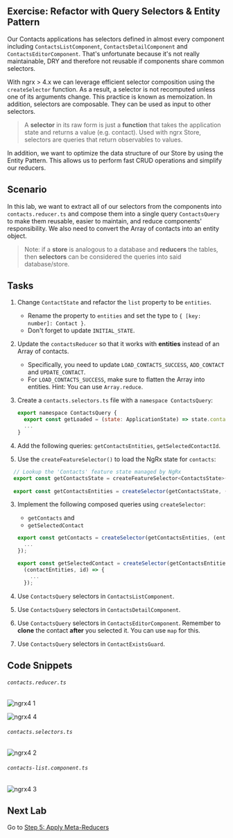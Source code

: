 ## Exercise: Refactor with Query Selectors & Entity Pattern

Our Contacts applications has selectors defined in almost every component including `ContactsListComponent`, `ContactsDetailComponent` and `ContactsEditorComponent`. That's unfortunate because it's not really maintainable, DRY and therefore not reusable if components share common selectors.

With ngrx > 4.x we can leverage efficient selector composition using the `createSelector` function. As a result, a selector is not recomputed unless one of its arguments change. This practice is known as memoization. In addition, selectors are composable. They can be used as input to other selectors.

> A **selector** in its raw form is just a **function** that takes the application state and returns a value (e.g. contact). Used with ngrx Store, selectors are queries that return observables to values.

In addition, we want to optimize the data structure of our Store by using the Entity Pattern. This allows us to perform fast CRUD operations and simplify our reducers.

## Scenario

In this lab, we want to extract all of our selectors from the components into `contacts.reducer.ts` and compose them into a single query `ContactsQuery` to make them reusable, easier to maintain, and reduce components' responsibility. We also need to convert the Array of contacts into an entity object.

> Note: if a **store** is analogous to a database and **reducers** the tables, then **selectors** can be considered the queries into said database/store.

## Tasks

1. Change `ContactState` and refactor the `list` property to be `entities`.

    * Rename the property to `entities` and set the type to `{ [key: number]: Contact }`.
    * Don't forget to update `INITIAL_STATE`.

2. Update the `contactsReducer` so that it works with **entities** instead of an Array of contacts.

    * Specifically, you need to update `LOAD_CONTACTS_SUCCESS`, `ADD_CONTACT` and `UPDATE_CONTACT`.
    * For `LOAD_CONTACTS_SUCCESS`, make sure to flatten the Array into entities. Hint: You can use `Array.reduce`.

3. Create a `contacts.selectors.ts` file with a `namespace ContactsQuery`:

    ```js
    export namespace ContactsQuery {
      export const getLoaded = (state: ApplicationState) => state.contacts.loaded;
      ...
    }
    ```

2. Add the following queries: `getContactsEntities`, `getSelectedContactId`.

3. Use the `createFeatureSelector()` to load the NgRx state for `contacts`:

```js 
  // Lookup the 'Contacts' feature state managed by NgRx
  export const getContactsState = createFeatureSelector<ContactsState>(FEATURE_CONTACTS);
  
  export const getContactsEntities = createSelector(getContactsState, (state:ContactsState) => state.entities);
```

3. Implement the following composed queries using `createSelector`:

    * `getContacts` and
    * `getSelectedContact`

    ```js
    export const getContacts = createSelector(getContactsEntities, (entities) => {
      ...
    });

    export const getSelectedContact = createSelector(getContactsEntities, getSelectedContactId,
      (contactEntities, id) => {
        ...
      });
    ```

3. Use `ContactsQuery` selectors in `ContactsListComponent`.

4. Use `ContactsQuery` selectors in `ContactsDetailComponent`.

5. Use `ContactsQuery` selectors in `ContactsEditorComponent`. Remember to **clone** the contact **after** you selected it. You can use `map` for this.

6. Use `ContactsQuery` selectors in `ContactExistsGuard`.

## Code Snippets


###### `contacts.reducer.ts`

![ngrx4 1](https://user-images.githubusercontent.com/210413/47105965-ec403a80-d2a1-11e8-9b33-331975e9aaa1.jpg)

![ngrx4 4](https://user-images.githubusercontent.com/210413/47106765-fbc08300-d2a3-11e8-84f4-043bd5695c9e.jpg)

###### `contacts.selectors.ts`

![ngrx4 2](https://user-images.githubusercontent.com/210413/47105963-ec403a80-d2a1-11e8-862f-741b02571d96.jpg)

###### `contacts-list.component.ts`

![ngrx4 3](https://user-images.githubusercontent.com/210413/47105962-eba7a400-d2a1-11e8-8f9f-6050ac1bd373.jpg)



## Next Lab

Go to [Step 5: Apply Meta-Reducers](step-5-apply-middleware.md)
